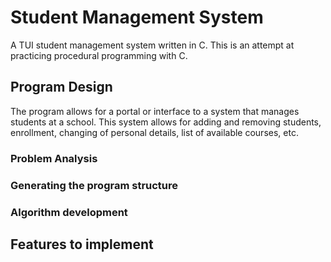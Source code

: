 # Student Management System
A TUI student management system written in C.
This is an attempt at practicing procedural programming with C.

## Program Design

The program allows for a portal or interface to a system that manages students at a school.
This system allows for adding and removing students, enrollment, changing of personal details, list
of available courses, etc.

### Problem Analysis

### Generating the program structure 

### Algorithm development

## Features to implement
